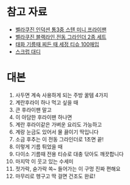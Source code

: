 # 참고 자료
- [벨라쿠진 인덕션 통3중 스텐 미니 프라이팬](https://www.coupang.com/vp/products/8539415285?itemId=24722519240&vendorItemId=91731729870&src=1042503&spec=10304982&addtag=400&ctag=8539415285&lptag=8539415285-24722519240&itime=20250805112819&pageType=PRODUCT&pageValue=8539415285&wPcid=17410152652018378723905&wRef=www.google.com&wTime=20250805112819&redirect=landing&gclid=Cj0KCQjwtMHEBhC-ARIsABua5iSH2u6YBSGhpYPji2omDRfPX2Yw6SrGXssdTj85TYqJqZ5mFiF4txgaAsZ0EALw_wcB&mcid=9895cbfc1015494e8d9115985b8b892a&campaignid=21546833419&adgroupid=)
- [벨라쿠진 블랙라인 전동 그라인더 2종 세트](https://www.coupang.com/vp/products/7133561949?itemId=17893535828&vendorItemId=85056433499&q=%EB%B2%A8%EB%9D%BC%EC%BF%A0%EC%A7%84+%EC%A0%84%EB%8F%99+%EA%B7%B8%EB%9D%BC%EC%9D%B8%EB%8D%94&searchId=297ea91f2052142&sourceType=search&itemsCount=36&searchRank=0&rank=0)
- [태화 기름때 찌든 때 세정 티슈 100매입](https://www.daisomall.co.kr/pd/pdr/SCR_PDR_0001?pdNo=1042461&recmYn=N)
- [스크럽 대디](https://www.coupang.com/vp/products/8520302739?itemId=8050591424&vendorItemId=90040634843&q=%EC%8A%A4%ED%81%AC%EB%9F%BD+%EB%8C%80%EB%94%94&searchId=5e6525c02360944&sourceType=search&itemsCount=36&searchRank=0&rank=0)


# 대본
1. 사두면 계속 사용하게 되는 주방 꿀템 4가지
2. 계란후라이 하나 먹고 싶을 때
3. 큰 후라이팬 말고
4. 이 아담한 후라이팬 하나면
5. 계란 후라이같은 가벼운 요리도 가능하고
6. 계랑 눈금도 있어서 물 끓이기 딱입니다
7. 소금 후추는 이 전동 그라인더로 1초면 끝!
8. 이렇게 기름 튀었을 때
9. 다이소 기름때 전용 티슈로 대충 닦아도 깨끗합니다
10. 마지막 이 웃고 있는 수세미
11. 젓가락, 숟가락 쏙~ 들어가는 이 구멍 진짜 편해요
12. 마무리로 헹구고 딱 걸면 건조도 완료!